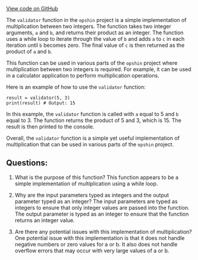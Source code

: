[View code on GitHub](https://github.com/opshin/opshin/examples/mult_while.py)

The `validator` function in the `opshin` project is a simple implementation of multiplication between two integers. The function takes two integer arguments, `a` and `b`, and returns their product as an integer. The function uses a while loop to iterate through the value of `b` and adds `a` to `c` in each iteration until `b` becomes zero. The final value of `c` is then returned as the product of `a` and `b`.

This function can be used in various parts of the `opshin` project where multiplication between two integers is required. For example, it can be used in a calculator application to perform multiplication operations. 

Here is an example of how to use the `validator` function:

```
result = validator(5, 3)
print(result) # Output: 15
```

In this example, the `validator` function is called with `a` equal to 5 and `b` equal to 3. The function returns the product of 5 and 3, which is 15. The result is then printed to the console. 

Overall, the `validator` function is a simple yet useful implementation of multiplication that can be used in various parts of the `opshin` project.
## Questions: 
 1. What is the purpose of this function?
   This function appears to be a simple implementation of multiplication using a while loop.

2. Why are the input parameters typed as integers and the output parameter typed as an integer?
   The input parameters are typed as integers to ensure that only integer values are passed into the function. The output parameter is typed as an integer to ensure that the function returns an integer value.

3. Are there any potential issues with this implementation of multiplication?
   One potential issue with this implementation is that it does not handle negative numbers or zero values for a or b. It also does not handle overflow errors that may occur with very large values of a or b.